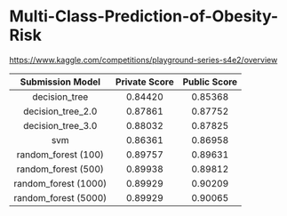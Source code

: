 # Multi-Class-Prediction-of-Obesity-Risk

https://www.kaggle.com/competitions/playground-series-s4e2/overview

|   Submission Model   | Private Score | Public Score |
|:--------------------:|:-------------:|:------------:|
|    decision_tree     |    0.84420    |   0.85368    |
|  decision_tree_2.0   |    0.87861    |   0.87752    |
|  decision_tree_3.0   |    0.88032    |   0.87825    |
|         svm          |    0.86361    |   0.86958    |
| random_forest (100)  |    0.89757    |   0.89631    |
| random_forest (500)  |    0.89938    |   0.89812    |
| random_forest (1000) |    0.89929    |   0.90209    |
| random_forest (5000) |    0.89929    |   0.90065    |
